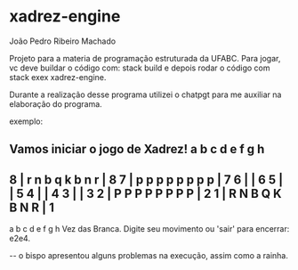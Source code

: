 # xadrez-engine
João Pedro Ribeiro Machado

Projeto para a materia de programação estruturada da UFABC.
Para jogar, vc deve buildar o código com: stack build e depois rodar 
o código com stack exex xadrez-engine.

Durante a realização desse programa utilizei o chatpgt para me auxiliar
 na elaboração do programa.

exemplo:

Vamos iniciar o jogo de Xadrez!
   a b c d e f g h
  -----------------
8 | r n b q k b n r | 8
7 | p p p p p p p p | 7
6 |                 | 6
5 |                 | 5
4 |                 | 4
3 |                 | 3
2 | P P P P P P P P | 2
1 | R N B Q K B N R | 1
  -----------------
   a b c d e f g h
Vez das Branca. Digite seu movimento ou 'sair' para encerrar:
e2e4.


-- o bispo apresentou alguns problemas na execução, assim como a rainha.